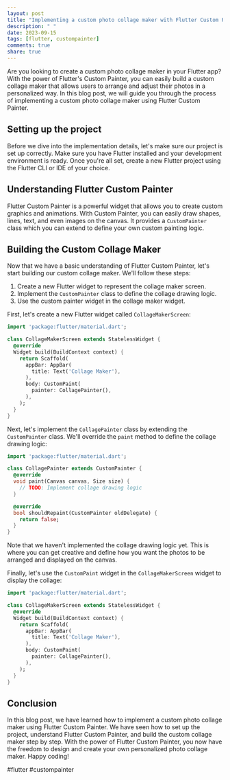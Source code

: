 ```yaml
---
layout: post
title: "Implementing a custom photo collage maker with Flutter Custom Painter"
description: " "
date: 2023-09-15
tags: [flutter, custompainter]
comments: true
share: true
---
```


Are you looking to create a custom photo collage maker in your Flutter app? With the power of Flutter's Custom Painter, you can easily build a custom collage maker that allows users to arrange and adjust their photos in a personalized way. In this blog post, we will guide you through the process of implementing a custom photo collage maker using Flutter Custom Painter.

## Setting up the project
Before we dive into the implementation details, let's make sure our project is set up correctly. Make sure you have Flutter installed and your development environment is ready. Once you're all set, create a new Flutter project using the Flutter CLI or IDE of your choice.

## Understanding Flutter Custom Painter
Flutter Custom Painter is a powerful widget that allows you to create custom graphics and animations. With Custom Painter, you can easily draw shapes, lines, text, and even images on the canvas. It provides a `CustomPainter` class which you can extend to define your own custom painting logic.

## Building the Custom Collage Maker
Now that we have a basic understanding of Flutter Custom Painter, let's start building our custom collage maker. We'll follow these steps:

1. Create a new Flutter widget to represent the collage maker screen.
2. Implement the `CustomPainter` class to define the collage drawing logic.
3. Use the custom painter widget in the collage maker widget.

First, let's create a new Flutter widget called `CollageMakerScreen`:

```dart
import 'package:flutter/material.dart';

class CollageMakerScreen extends StatelessWidget {
  @override
  Widget build(BuildContext context) {
    return Scaffold(
      appBar: AppBar(
        title: Text('Collage Maker'),
      ),
      body: CustomPaint(
        painter: CollagePainter(),
      ),
    );
  }
}
```

Next, let's implement the `CollagePainter` class by extending the `CustomPainter` class. We'll override the `paint` method to define the collage drawing logic:

```dart
import 'package:flutter/material.dart';

class CollagePainter extends CustomPainter {
  @override
  void paint(Canvas canvas, Size size) {
    // TODO: Implement collage drawing logic
  }

  @override
  bool shouldRepaint(CustomPainter oldDelegate) {
    return false;
  }
}
```

Note that we haven't implemented the collage drawing logic yet. This is where you can get creative and define how you want the photos to be arranged and displayed on the canvas.

Finally, let's use the `CustomPaint` widget in the `CollageMakerScreen` widget to display the collage:

```dart
import 'package:flutter/material.dart';

class CollageMakerScreen extends StatelessWidget {
  @override
  Widget build(BuildContext context) {
    return Scaffold(
      appBar: AppBar(
        title: Text('Collage Maker'),
      ),
      body: CustomPaint(
        painter: CollagePainter(),
      ),
    );
  }
}
```

## Conclusion
In this blog post, we have learned how to implement a custom photo collage maker using Flutter Custom Painter. We have seen how to set up the project, understand Flutter Custom Painter, and build the custom collage maker step by step. With the power of Flutter Custom Painter, you now have the freedom to design and create your own personalized photo collage maker. Happy coding!

#flutter #custompainter